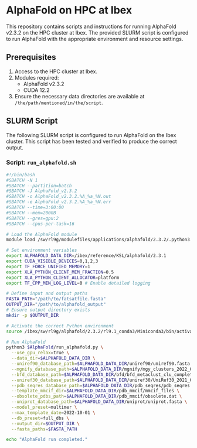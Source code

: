 # AlphaFold on HPC at Ibex

This repository contains scripts and instructions for running AlphaFold v2.3.2 on the HPC cluster at Ibex. The provided SLURM script is configured to run AlphaFold with the appropriate environment and resource settings.

## Prerequisites

1. Access to the HPC cluster at Ibex.
2. Modules required:
    - AlphaFold v2.3.2
    - CUDA 12.2
3. Ensure the necessary data directories are available at `/the/path/mentioned/in/the/script`.

## SLURM Script

The following SLURM script is configured to run AlphaFold on the Ibex cluster. This script has been tested and verified to produce the correct output.

### Script: `run_alphafold.sh`

```bash
#!/bin/bash
#SBATCH -N 1
#SBATCH --partition=batch
#SBATCH -J AlphaFold_v2.3.2
#SBATCH -o AlphaFold_v2.3.2.%A_%a_%N.out
#SBATCH -e AlphaFold_v2.3.2.%A_%a_%N.err
#SBATCH --time=3:00:00
#SBATCH --mem=200GB
#SBATCH --gres=gpu:2
#SBATCH --cpus-per-task=16

# Load the AlphaFold module
module load /sw/rl9g/modulefiles/applications/alphafold/2.3.2/.python3.9

# Set environment variables
export ALPHAFOLD_DATA_DIR=/ibex/reference/KSL/alphafold/2.3.1
export CUDA_VISIBLE_DEVICES=0,1,2,3
export TF_FORCE_UNIFIED_MEMORY=1
export XLA_PYTHON_CLIENT_MEM_FRACTION=0.5
export XLA_PYTHON_CLIENT_ALLOCATOR=platform
export TF_CPP_MIN_LOG_LEVEL=0 # Enable detailed logging

# Define input and output paths
FASTA_PATH="/path/to/fatsatfile.fasta"
OUTPUT_DIR="/path/to/alphafold_output"
# Ensure output directory exists
mkdir -p $OUTPUT_DIR

# Activate the correct Python environment
source /ibex/sw/rl9g/alphafold/2.3.2/rl9.1_conda3/Miniconda3/bin/activate alphafold

# Run AlphaFold
python3 $AlphaFold/run_alphafold.py \
  --use_gpu_relax=true \
  --data_dir=$ALPHAFOLD_DATA_DIR \
  --uniref90_database_path=$ALPHAFOLD_DATA_DIR/uniref90/uniref90.fasta \
  --mgnify_database_path=$ALPHAFOLD_DATA_DIR/mgnify/mgy_clusters_2022_05.fa \
  --bfd_database_path=$ALPHAFOLD_DATA_DIR/bfd/bfd_metaclust_clu_complete_id30_c90_final_seq.sorted_opt \
  --uniref30_database_path=$ALPHAFOLD_DATA_DIR/uniref30/UniRef30_2021_03 \
  --pdb_seqres_database_path=$ALPHAFOLD_DATA_DIR/pdb_seqres/pdb_seqres.txt \
  --template_mmcif_dir=$ALPHAFOLD_DATA_DIR/pdb_mmcif/mmcif_files \
  --obsolete_pdbs_path=$ALPHAFOLD_DATA_DIR/pdb_mmcif/obsolete.dat \
  --uniprot_database_path=$ALPHAFOLD_DATA_DIR/uniprot/uniprot.fasta \
  --model_preset=multimer \
  --max_template_date=2022-10-01 \
  --db_preset=full_dbs \
  --output_dir=$OUTPUT_DIR \
  --fasta_paths=$FASTA_PATH

echo "AlphaFold run completed."

